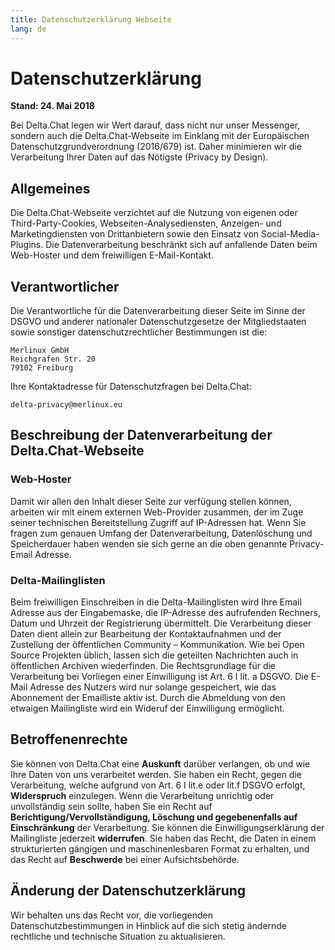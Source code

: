 ```yaml
---
title: Datenschutzerklärung Webseite
lang: de
---
```



# Datenschutzerklärung

**Stand: 24. Mai 2018**

Bei Delta.Chat legen wir Wert darauf, dass nicht nur unser Messenger, sondern auch die Delta.Chat-Webseite im Einklang mit der Europäischen Datenschutzgrundverordnung (2016/679) ist. Daher minimieren wir die Verarbeitung Ihrer Daten auf das Nötigste (Privacy by Design).

## Allgemeines

Die Delta.Chat-Webseite verzichtet auf die Nutzung von eigenen oder Third-Party-Cookies, Webseiten-Analysediensten, Anzeigen- und Marketingdiensten von Drittanbietern sowie den Einsatz von Social-Media-Plugins. Die Datenverarbeitung beschränkt sich auf anfallende Daten beim Web-Hoster und dem freiwilligen E-Mail-Kontakt.

## Verantwortlicher

Die Verantwortliche für die Datenverarbeitung dieser Seite im Sinne der DSGVO und anderer nationaler Datenschutzgesetze der Mitgliedstaaten sowie sonstiger datenschutzrechtlicher Bestimmungen ist die:

    Merlinux GmbH
    Reichgrafen Str. 20 
    79102 Freiburg

Ihre Kontaktadresse für Datenschutzfragen bei Delta.Chat:

    delta-privacy@merlinux.eu

## Beschreibung der Datenverarbeitung der Delta.Chat-Webseite

### Web-Hoster


Damit wir allen den Inhalt dieser Seite zur verfügung stellen können, arbeiten wir mit einem externen Web-Provider zusammen, der im Zuge seiner technischen Bereitstellung Zugriff auf IP-Adressen hat. Wenn Sie fragen zum genauen Umfang der Datenverarbeitung, Datenlöschung und Speicherdauer haben wenden sie sich gerne an die oben genannte Privacy-Email Adresse.  

### Delta-Mailinglisten

Beim freiwilligen Einschreiben in die Delta-Mailinglisten wird Ihre Email Adresse aus der Eingabemaske, die IP-Adresse des aufrufenden Rechners, Datum und Uhrzeit der Registrierung  übermittelt. Die Verarbeitung dieser Daten dient allein zur Bearbeitung der Kontaktaufnahmen und der Zustellung der öffentlichen Community – Kommunikation. Wie bei Open Source Projekten üblich, lassen sich die geteilten Nachrichten auch in öffentlichen Archiven wiederfinden. Die Rechtsgrundlage für die Verarbeitung bei Vorliegen einer Einwilligung ist Art. 6 I lit. a DSGVO. Die E-Mail Adresse des Nutzers wird nur solange gespeichert, wie das Abonnement der Emailliste aktiv ist. Durch die Abmeldung von den etwaigen  Mailingliste wird ein Wideruf der Einwilligung ermöglicht. 



## Betroffenenrechte

Sie können von Delta.Chat eine **Auskunft** darüber verlangen, ob und wie Ihre Daten von uns verarbeitet werden. Sie haben ein Recht, gegen die Verarbeitung, welche aufgrund von Art. 6 I lit.e oder lit.f DSGVO erfolgt, **Widerspruch** einzulegen. Wenn die Verarbeitung unrichtig oder unvollständig sein sollte, haben Sie ein Recht auf **Berichtigung/Vervollständigung, Löschung und gegebenenfalls auf Einschränkung** der Verarbeitung. Sie können die Einwilligungserklärung der Mailingliste jederzeit **widerrufen**. Sie haben das Recht, die  Daten in einem strukturierten gängigen und maschinenlesbaren Format zu erhalten, und das Recht auf **Beschwerde** bei einer Aufsichtsbehörde.

## Änderung der Datenschutzerklärung

Wir behalten uns das Recht vor, die vorliegenden Datenschutzbestimmungen in Hinblick auf die sich stetig ändernde rechtliche und technische Situation zu aktualisieren. 


